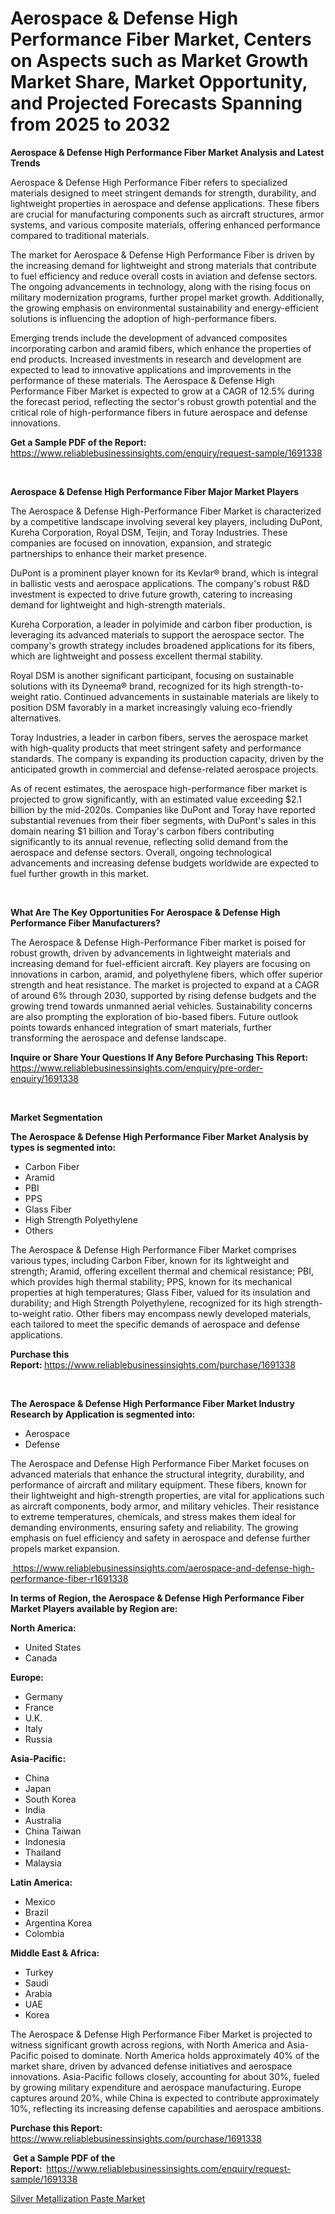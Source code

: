 <p><h1>Aerospace & Defense High Performance Fiber Market, Centers on Aspects such as Market Growth Market Share, Market Opportunity, and Projected Forecasts Spanning from 2025 to 2032</h1></p><p><strong>Aerospace & Defense High Performance Fiber Market Analysis and Latest Trends</strong></p>
<p><p>Aerospace & Defense High Performance Fiber refers to specialized materials designed to meet stringent demands for strength, durability, and lightweight properties in aerospace and defense applications. These fibers are crucial for manufacturing components such as aircraft structures, armor systems, and various composite materials, offering enhanced performance compared to traditional materials.</p><p>The market for Aerospace & Defense High Performance Fiber is driven by the increasing demand for lightweight and strong materials that contribute to fuel efficiency and reduce overall costs in aviation and defense sectors. The ongoing advancements in technology, along with the rising focus on military modernization programs, further propel market growth. Additionally, the growing emphasis on environmental sustainability and energy-efficient solutions is influencing the adoption of high-performance fibers.</p><p>Emerging trends include the development of advanced composites incorporating carbon and aramid fibers, which enhance the properties of end products. Increased investments in research and development are expected to lead to innovative applications and improvements in the performance of these materials. The Aerospace & Defense High Performance Fiber Market is expected to grow at a CAGR of 12.5% during the forecast period, reflecting the sector's robust growth potential and the critical role of high-performance fibers in future aerospace and defense innovations.</p></p>
<p><strong>Get a Sample PDF of the Report:&nbsp;</strong> <a href="https://www.reliablebusinessinsights.com/enquiry/request-sample/1691338?utm_campaign=3430&utm_medium=2&utm_source=Github&utm_content=ia&utm_term=26032025&utm_id=aerospace-defense-high-performance-fiber">https://www.reliablebusinessinsights.com/enquiry/request-sample/1691338</a></p>
<p>&nbsp;</p>
<p><strong>Aerospace & Defense High Performance Fiber Major Market Players</strong></p>
<p><p>The Aerospace & Defense High-Performance Fiber Market is characterized by a competitive landscape involving several key players, including DuPont, Kureha Corporation, Royal DSM, Teijin, and Toray Industries. These companies are focused on innovation, expansion, and strategic partnerships to enhance their market presence.</p><p>DuPont is a prominent player known for its Kevlar® brand, which is integral in ballistic vests and aerospace applications. The company's robust R&D investment is expected to drive future growth, catering to increasing demand for lightweight and high-strength materials.</p><p>Kureha Corporation, a leader in polyimide and carbon fiber production, is leveraging its advanced materials to support the aerospace sector. The company's growth strategy includes broadened applications for its fibers, which are lightweight and possess excellent thermal stability.</p><p>Royal DSM is another significant participant, focusing on sustainable solutions with its Dyneema® brand, recognized for its high strength-to-weight ratio. Continued advancements in sustainable materials are likely to position DSM favorably in a market increasingly valuing eco-friendly alternatives.</p><p>Toray Industries, a leader in carbon fibers, serves the aerospace market with high-quality products that meet stringent safety and performance standards. The company is expanding its production capacity, driven by the anticipated growth in commercial and defense-related aerospace projects.</p><p>As of recent estimates, the aerospace high-performance fiber market is projected to grow significantly, with an estimated value exceeding $2.1 billion by the mid-2020s. Companies like DuPont and Toray have reported substantial revenues from their fiber segments, with DuPont's sales in this domain nearing $1 billion and Toray's carbon fibers contributing significantly to its annual revenue, reflecting solid demand from the aerospace and defense sectors. Overall, ongoing technological advancements and increasing defense budgets worldwide are expected to fuel further growth in this market.</p></p>
<p>&nbsp;</p>
<p><strong>What Are The Key Opportunities For Aerospace & Defense High Performance Fiber Manufacturers?</strong></p>
<p><p>The Aerospace & Defense High-Performance Fiber market is poised for robust growth, driven by advancements in lightweight materials and increasing demand for fuel-efficient aircraft. Key players are focusing on innovations in carbon, aramid, and polyethylene fibers, which offer superior strength and heat resistance. The market is projected to expand at a CAGR of around 6% through 2030, supported by rising defense budgets and the growing trend towards unmanned aerial vehicles. Sustainability concerns are also prompting the exploration of bio-based fibers. Future outlook points towards enhanced integration of smart materials, further transforming the aerospace and defense landscape.</p></p>
<p><strong>Inquire or Share Your Questions If Any Before Purchasing This Report:</strong> <a href="https://www.reliablebusinessinsights.com/enquiry/pre-order-enquiry/1691338?utm_campaign=3430&utm_medium=2&utm_source=Github&utm_content=ia&utm_term=26032025&utm_id=aerospace-defense-high-performance-fiber">https://www.reliablebusinessinsights.com/enquiry/pre-order-enquiry/1691338</a></p>
<p>&nbsp;</p>
<p><strong>Market Segmentation</strong></p>
<p><strong>The Aerospace & Defense High Performance Fiber Market Analysis by types is segmented into:</strong></p>
<p><ul><li>Carbon Fiber</li><li>Aramid</li><li>PBI</li><li>PPS</li><li>Glass Fiber</li><li>High Strength Polyethylene</li><li>Others</li></ul></p>
<p><p>The Aerospace & Defense High Performance Fiber Market comprises various types, including Carbon Fiber, known for its lightweight and strength; Aramid, offering excellent thermal and chemical resistance; PBI, which provides high thermal stability; PPS, known for its mechanical properties at high temperatures; Glass Fiber, valued for its insulation and durability; and High Strength Polyethylene, recognized for its high strength-to-weight ratio. Other fibers may encompass newly developed materials, each tailored to meet the specific demands of aerospace and defense applications.</p></p>
<p><strong>Purchase this Report:&nbsp;</strong><a href="https://www.reliablebusinessinsights.com/purchase/1691338?utm_campaign=3430&utm_medium=2&utm_source=Github&utm_content=ia&utm_term=26032025&utm_id=aerospace-defense-high-performance-fiber">https://www.reliablebusinessinsights.com/purchase/1691338</a></p>
<p>&nbsp;</p>
<p><strong>The Aerospace & Defense High Performance Fiber Market Industry Research by Application is segmented into:</strong></p>
<p><ul><li>Aerospace</li><li>Defense</li></ul></p>
<p><p>The Aerospace and Defense High Performance Fiber Market focuses on advanced materials that enhance the structural integrity, durability, and performance of aircraft and military equipment. These fibers, known for their lightweight and high-strength properties, are vital for applications such as aircraft components, body armor, and military vehicles. Their resistance to extreme temperatures, chemicals, and stress makes them ideal for demanding environments, ensuring safety and reliability. The growing emphasis on fuel efficiency and safety in aerospace and defense further propels market expansion.</p></p>
<p><a href="https://www.reliablebusinessinsights.com/aerospace-and-defense-high-performance-fiber-r1691338?utm_campaign=3430&utm_medium=2&utm_source=Github&utm_content=ia&utm_term=26032025&utm_id=aerospace-defense-high-performance-fiber">&nbsp;https://www.reliablebusinessinsights.com/aerospace-and-defense-high-performance-fiber-r1691338</a></p>
<p><strong>In terms of Region, the Aerospace & Defense High Performance Fiber Market Players available by Region are:</strong></p>
<p>
    <p> <strong> North America: </strong>
        <ul>
            <li>United States</li>
            <li>Canada</li>
        </ul>
        </p> 
    <p> <strong> Europe: </strong>
        <ul>
            <li>Germany</li>
            <li>France</li>
            <li>U.K.</li>
            <li>Italy</li>
            <li>Russia</li>
        </ul>
        </p> 
    <p> <strong> Asia-Pacific: </strong>
        <ul>
            <li>China</li>
            <li>Japan</li>
            <li>South Korea</li>
            <li>India</li>
            <li>Australia</li>
            <li>China Taiwan</li>
            <li>Indonesia</li>
            <li>Thailand</li>
            <li>Malaysia</li>
        </ul>
        </p> 
    <p> <strong> Latin America: </strong>
        <ul>
            <li>Mexico</li>
            <li>Brazil</li>
            <li>Argentina Korea</li>
            <li>Colombia</li>
        </ul>
        </p> 
    <p> <strong> Middle East & Africa: </strong>
        <ul>
            <li>Turkey</li>
            <li>Saudi</li>
            <li>Arabia</li>
            <li>UAE</li>
            <li>Korea</li>
        </ul>
    </p>
    </p>
<p><p>The Aerospace & Defense High Performance Fiber Market is projected to witness significant growth across regions, with North America and Asia-Pacific poised to dominate. North America holds approximately 40% of the market share, driven by advanced defense initiatives and aerospace innovations. Asia-Pacific follows closely, accounting for about 30%, fueled by growing military expenditure and aerospace manufacturing. Europe captures around 20%, while China is expected to contribute approximately 10%, reflecting its increasing defense capabilities and aerospace ambitions.</p></p>
<p><strong>Purchase this Report: </strong><a href="https://www.reliablebusinessinsights.com/purchase/1691338?utm_campaign=3430&utm_medium=2&utm_source=Github&utm_content=ia&utm_term=26032025&utm_id=aerospace-defense-high-performance-fiber">https://www.reliablebusinessinsights.com/purchase/1691338</a></p>
<p>&nbsp;<strong>Get a Sample PDF of the Report:&nbsp;&nbsp;</strong><a href="https://www.reliablebusinessinsights.com/enquiry/request-sample/1691338?utm_campaign=3430&utm_medium=2&utm_source=Github&utm_content=ia&utm_term=26032025&utm_id=aerospace-defense-high-performance-fiber">https://www.reliablebusinessinsights.com/enquiry/request-sample/1691338</a></p>
<p><strong></strong></p>
<p><p><a href="https://github.com/gunbybeahmg1/Market-Research-Report-List-1/blob/main/silver-metallization-paste-market.md?utm_campaign=3430&utm_medium=2&utm_source=Github&utm_content=ia&utm_term=26032025&utm_id=aerospace-defense-high-performance-fiber">Silver Metallization Paste Market</a></p></p>